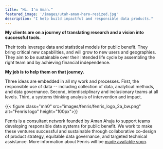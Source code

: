 ```yaml
---
title: "Hi. I'm Aman."
featured_image: '/images/utah-aman-hero-resized.jpg'
description: "I help build impactful and responsible data products."
---
```

**My clients are on a journey of translating research and a vision into successful tools.** 

Their tools leverage data and statistical models for public benefit. They bring critical new capabilities, and will grow to new users and geographies. They aim to be sustainable over their intended life cycle by assembling the right team and by achieving financial independence.

**My job is to help them on that journey.**

Three ideas are embedded in all my work and processes. 
First, the responsible use of data -- including collection of data, analytical methods, and data governance. 
Second, interdisciplinary and inclusionary teams at all levels. 
Third, a systems thinking analysis of intervention and impact. 

{{< figure class="mh0" src="images/fenris/fenris_logo_2a_bw.png" alt="Fenris logo" height="100px">}}

Fenris is a consultant network founded by Aman Ahuja to support teams developing responsible data systems for public benefit. We work to make these ventures successful and sustainable through collaborative co-design of product strategy, equitable data governance, and targeted technical assistance. More information about Fenris will be [made available soon](https://github.com/amanahuja/amanahuja.github.io/issues/5).

